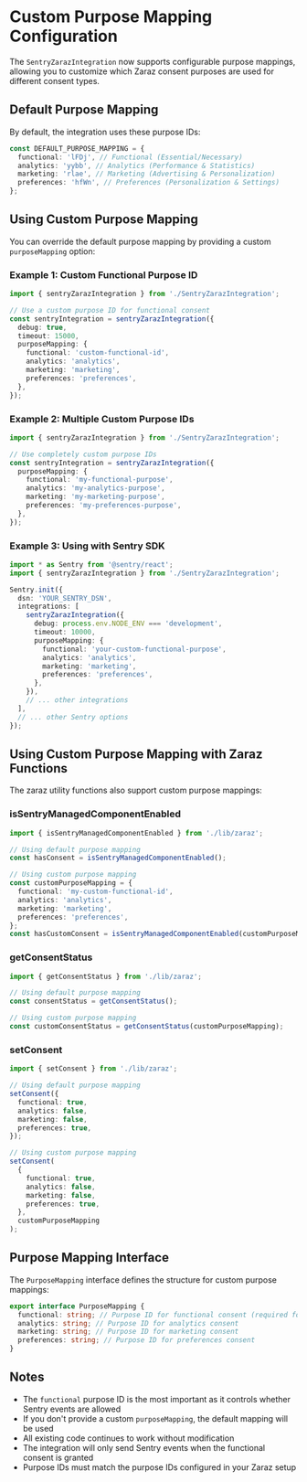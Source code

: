 # Custom Purpose Mapping Configuration

The `SentryZarazIntegration` now supports configurable purpose mappings, allowing you to customize which Zaraz consent purposes are used for different consent types.

## Default Purpose Mapping

By default, the integration uses these purpose IDs:

```typescript
const DEFAULT_PURPOSE_MAPPING = {
  functional: 'lFDj', // Functional (Essential/Necessary)
  analytics: 'yybb', // Analytics (Performance & Statistics)
  marketing: 'rlae', // Marketing (Advertising & Personalization)
  preferences: 'hfWn', // Preferences (Personalization & Settings)
};
```

## Using Custom Purpose Mapping

You can override the default purpose mapping by providing a custom `purposeMapping` option:

### Example 1: Custom Functional Purpose ID

```typescript
import { sentryZarazIntegration } from './SentryZarazIntegration';

// Use a custom purpose ID for functional consent
const sentryIntegration = sentryZarazIntegration({
  debug: true,
  timeout: 15000,
  purposeMapping: {
    functional: 'custom-functional-id',
    analytics: 'analytics',
    marketing: 'marketing',
    preferences: 'preferences',
  },
});
```

### Example 2: Multiple Custom Purpose IDs

```typescript
import { sentryZarazIntegration } from './SentryZarazIntegration';

// Use completely custom purpose IDs
const sentryIntegration = sentryZarazIntegration({
  purposeMapping: {
    functional: 'my-functional-purpose',
    analytics: 'my-analytics-purpose',
    marketing: 'my-marketing-purpose',
    preferences: 'my-preferences-purpose',
  },
});
```

### Example 3: Using with Sentry SDK

```typescript
import * as Sentry from '@sentry/react';
import { sentryZarazIntegration } from './SentryZarazIntegration';

Sentry.init({
  dsn: 'YOUR_SENTRY_DSN',
  integrations: [
    sentryZarazIntegration({
      debug: process.env.NODE_ENV === 'development',
      timeout: 10000,
      purposeMapping: {
        functional: 'your-custom-functional-purpose',
        analytics: 'analytics',
        marketing: 'marketing',
        preferences: 'preferences',
      },
    }),
    // ... other integrations
  ],
  // ... other Sentry options
});
```

## Using Custom Purpose Mapping with Zaraz Functions

The zaraz utility functions also support custom purpose mappings:

### isSentryManagedComponentEnabled

```typescript
import { isSentryManagedComponentEnabled } from './lib/zaraz';

// Using default purpose mapping
const hasConsent = isSentryManagedComponentEnabled();

// Using custom purpose mapping
const customPurposeMapping = {
  functional: 'my-custom-functional-id',
  analytics: 'analytics',
  marketing: 'marketing',
  preferences: 'preferences',
};
const hasCustomConsent = isSentryManagedComponentEnabled(customPurposeMapping);
```

### getConsentStatus

```typescript
import { getConsentStatus } from './lib/zaraz';

// Using default purpose mapping
const consentStatus = getConsentStatus();

// Using custom purpose mapping
const customConsentStatus = getConsentStatus(customPurposeMapping);
```

### setConsent

```typescript
import { setConsent } from './lib/zaraz';

// Using default purpose mapping
setConsent({
  functional: true,
  analytics: false,
  marketing: false,
  preferences: true,
});

// Using custom purpose mapping
setConsent(
  {
    functional: true,
    analytics: false,
    marketing: false,
    preferences: true,
  },
  customPurposeMapping
);
```

## Purpose Mapping Interface

The `PurposeMapping` interface defines the structure for custom purpose mappings:

```typescript
export interface PurposeMapping {
  functional: string; // Purpose ID for functional consent (required for Sentry)
  analytics: string; // Purpose ID for analytics consent
  marketing: string; // Purpose ID for marketing consent
  preferences: string; // Purpose ID for preferences consent
}
```

## Notes

- The `functional` purpose ID is the most important as it controls whether Sentry events are allowed
- If you don't provide a custom `purposeMapping`, the default mapping will be used
- All existing code continues to work without modification
- The integration will only send Sentry events when the functional consent is granted
- Purpose IDs must match the purpose IDs configured in your Zaraz setup
